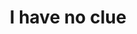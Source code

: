 ---
pid: ch183
title: I have no clue
location_transcription: City Hall, Old Fairmount Station
coordinates: "[-75.164047490095, 39.952562949776]"
zipcode: '19141'
gen_neighborhood: Northwest Philadelphia
neighborhood: Logan
outside_phl: 
age: '23'
age_range: 20-29
instagram: 
image_file_name: ch_183.jpg
proposal_transcription: "'-Um, Idk. A map of Philly using people faces.-A black man
  + white man holding hands.-Replace Frank Rizzo statue with 2 prior mayors. One Black/one
  white-A HUGE Pretzel (LOL or any Philly know Food)-A Huge statue where every can
  place their hands "
topic: Person,Food,Social Justice,Unity
topic_summary: 0, 0, 0, 0, 0
type: Mural,Sculpture Statue,Memorial,Image
keywords_other: map, frank rizzo, pretzel
credit: Tyisha Teramons
image_labels: 
twitter: 
facebook: 
permalink: "/monuments/ch183/"
layout: item-page
---